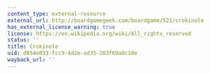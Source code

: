 ```yaml
---
content_type: external-resource
external_url: http://boardgamegeek.com/boardgame/521/crokinole
has_external_license_warning: true
license: https://en.wikipedia.org/wiki/All_rights_reserved
status: ''
title: Crokinole
uid: d854e033-fcc9-4d2e-ad35-283f69a0c10e
wayback_url: ''
---
```

